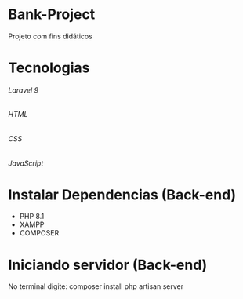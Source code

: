 # Bank-Project
  Projeto com fins didáticos 
# Tecnologias
###### Laravel 9
###### HTML
###### CSS 
###### JavaScript
# Instalar Dependencias (Back-end)
  - PHP 8.1
  - XAMPP
  - COMPOSER
# Iniciando servidor (Back-end)
  No terminal digite:
  composer install
  php artisan server
  
 
  
